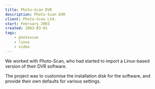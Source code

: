 ```yaml
---
title: Photo-Scan DVR
description: Photo-Scan DVR
client: Photo-Scan Ltd.
start: February 2003
created: 2003-03-01
tags:
    - photoscan
    - linux
    - video
---
```


We worked with Photo-Scan, who had started to import a Linux-based version of their DVR software.
<!--more-->
The project was to customise the installation disk for the software, and provide their own defaults for various settings.


